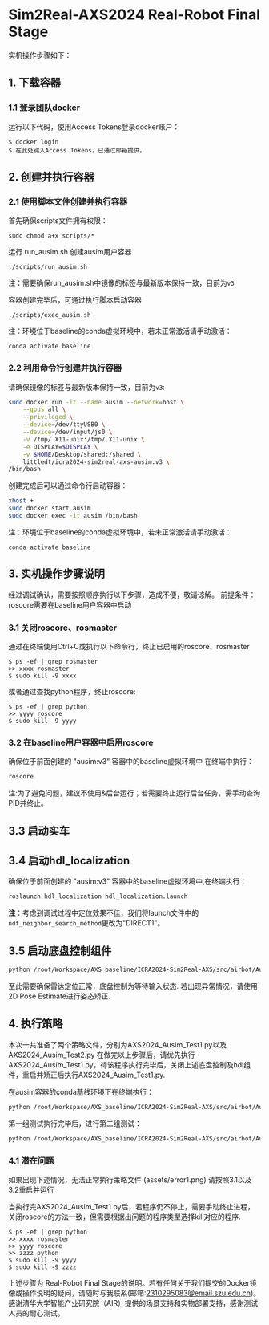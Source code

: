 # Sim2Real-AXS2024 Real-Robot Final Stage


实机操作步骤如下：


## 1. 下载容器
### 1.1 登录团队docker

运行以下代码，使用Access Tokens登录docker账户：
```
$ docker login
$ 在此处键入Access Tokens，已通过邮箱提供。
```

## 2. 创建并执行容器
### 2.1 使用脚本文件创建并执行容器
首先确保scripts文件拥有权限：
```
sudo chmod a+x scripts/*
```
运行 run_ausim.sh 创建ausim用户容器
```
./scripts/run_ausim.sh
```
注：需要确保run_ausim.sh中镜像的标签与最新版本保持一致，目前为`v3`

容器创建完毕后，可通过执行脚本启动容器
```
./scripts/exec_ausim.sh
```
注：环境位于baseline的conda虚拟环境中，若未正常激活请手动激活：
```
conda activate baseline
```

### 2.2 利用命令行创建并执行容器
请确保镜像的标签与最新版本保持一致，目前为`v3`:
```bash
sudo docker run -it --name ausim --network=host \
    --gpus all \
    --privileged \
    --device=/dev/ttyUSB0 \
    --device=/dev/input/js0 \
    -v /tmp/.X11-unix:/tmp/.X11-unix \
    -e DISPLAY=$DISPLAY \
    -v $HOME/Desktop/shared:/shared \
    littledt/icra2024-sim2real-axs-ausim:v3 \
/bin/bash
```
创建完成后可以通过命令行启动容器：
```bash
xhost +
sudo docker start ausim
sudo docker exec -it ausim /bin/bash
```
注：环境位于baseline的conda虚拟环境中，若未正常激活请手动激活：
```
conda activate baseline
```

## 3. 实机操作步骤说明
经过调试确认，需要按照顺序执行以下步骤，造成不便，敬请谅解。
前提条件：roscore需要在baseline用户容器中启动

### 3.1 关闭roscore、rosmaster
通过在终端使用Ctrl+C或执行以下命令行，终止已启用的roscore、rosmaster

```
$ ps -ef | grep rosmaster
>> xxxx rosmaster
$ sudo kill -9 xxxx
```
或者通过查找python程序，终止roscore:
```
$ ps -ef | grep python
>> yyyy roscore
$ sudo kill -9 yyyy
```

### 3.2 在baseline用户容器中启用roscore
确保位于前面创建的 "ausim:v3" 容器中的baseline虚拟环境中
在终端中执行：
```bash
roscore
```
注:为了避免问题，建议不使用&后台运行；若需要终止运行后台任务，需手动查询PID并终止。


## 3.3 启动实车
## 3.4 启动hdl_localization

确保位于前面创建的 "ausim:v3" 容器中的baseline虚拟环境中,在终端执行：

```bash
roslaunch hdl_localization hdl_localization.launch
```

**注**：考虑到调试过程中定位效果不佳，我们将launch文件中的`ndt_neighbor_search_method`更改为"DIRECT1"。

## 3.5 启动底盘控制组件

```bash
python /root/Workspace/AXS_baseline/ICRA2024-Sim2Real-AXS/src/airbot/Ausim/ros_base_control.py
```
至此需要确保雷达定位正常，底盘控制为等待输入状态.
若出现异常情况，请使用2D Pose Estimate进行姿态矫正.

## 4. 执行策略

本次一共准备了两个策略文件，分别为AXS2024_Ausim_Test1.py以及AXS2024_Ausim_Test2.py
在做完以上步骤后，请优先执行AXS2024_Ausim_Test1.py，待该程序执行完毕后，关闭上述底盘控制及hdl组件，重启并矫正后执行AXS2024_Ausim_Test1.py.

在ausim容器的conda基线环境下在终端执行：

```bash
python /root/Workspace/AXS_baseline/ICRA2024-Sim2Real-AXS/src/airbot/Ausim/AXS2024_Ausim_Test1.py
```

第一组测试执行完毕后，进行第二组测试：
```bash
python /root/Workspace/AXS_baseline/ICRA2024-Sim2Real-AXS/src/airbot/Ausim/AXS2024_Ausim_Test2.py
```

### 4.1 潜在问题
如果出现下述情况，无法正常执行策略文件
(assets/error1.png)
请按照3.1以及3.2重启并运行

当执行完AXS2024_Ausim_Test1.py后，若程序仍不停止，需要手动终止进程，关闭roscore的方法一致，但需要根据出问题的程序类型选择kill对应的程序.
```
$ ps -ef | grep python
>> xxxx rosmaster
>> yyyy roscore
>> zzzz python
$ sudo kill -9 yyyy
$ sudo kill -9 zzzz
```


上述步骤为 Real-Robot Final Stage的说明。若有任何关于我们提交的Docker镜像或操作说明的疑问，请随时与我联系(邮箱:2310295083@email.szu.edu.cn)。
感谢清华大学智能产业研究院（AIR）提供的场景支持和实物部署支持，感谢测试人员的耐心测试。
